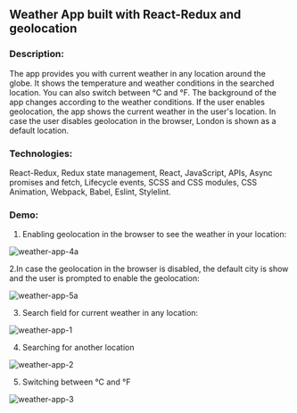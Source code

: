 ## Weather App built with React-Redux and geolocation
### Description: 
The app provides you with current weather in any location around the globe. It shows the temperature and weather conditions in the searched location. You can also switch between °C and °F. The background of the app changes according to the weather conditions.
If the user enables geolocation, the app shows the current weather in the user's location. In case the user disables geolocation in the browser, London is shown as a default location.

### Technologies: 
React-Redux, Redux state management, React, JavaScript, APIs, Async promises and fetch, Lifecycle events, SCSS and CSS modules, CSS Animation, Webpack, Babel, Eslint, Stylelint.

### Demo:
1. Enabling geolocation in the browser to see the weather in your location:

![weather-app-4a](https://user-images.githubusercontent.com/66952678/101414630-5848e700-38de-11eb-87ff-b984debd611f.gif)

2.In case the geolocation in the browser is disabled, the default city is show and the user is prompted to enable the geolocation:

![weather-app-5a](https://user-images.githubusercontent.com/66952678/101414391-e7093400-38dd-11eb-8158-6dc1e22c2ab9.gif)

3. Search field for current weather in any location:

![weather-app-1](https://user-images.githubusercontent.com/66952678/100876611-8625ca00-349f-11eb-8214-9030c7821a9e.gif)

4. Searching for another location

![weather-app-2](https://user-images.githubusercontent.com/66952678/100877125-401d3600-34a0-11eb-8ae7-26d59806123f.gif)

5. Switching between °C and °F

![weather-app-3](https://user-images.githubusercontent.com/66952678/100877458-b752ca00-34a0-11eb-86e3-72d0f3b3bf83.gif)


